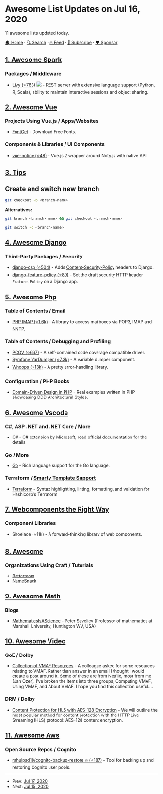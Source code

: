 # Awesome List Updates on Jul 16, 2020

11 awesome lists updated today.

[🏠 Home](/README.md) · [🔍 Search](https://www.trackawesomelist.com/search/) · [🔥 Feed](https://www.trackawesomelist.com/rss.xml) · [📮 Subscribe](https://trackawesomelist.us17.list-manage.com/subscribe?u=d2f0117aa829c83a63ec63c2f&id=36a103854c) · [❤️  Sponsor](https://github.com/sponsors/theowenyoung)



## [1. Awesome Spark](/content/awesome-spark/awesome-spark/README.md)

### Packages / Middleware

*   [Livy (⭐763)](https://github.com/apache/incubator-livy) <img src="https://img.shields.io/github/last-commit/apache/incubator-livy.svg"> - REST server with extensive language support (Python, R, Scala), ability to maintain interactive sessions and object sharing.

## [2. Awesome Vue](/content/vuejs/awesome-vue/README.md)

### Projects Using Vue.js / Apps/Websites

*   [FontGet](https://www.fontget.com/) - Download Free Fonts.

### Components & Libraries / UI Components

*   [vue-notice (⭐48)](https://github.com/marcius-studio/vue-notice) - Vue.js 2 wrapper around Noty.js with native API

## [3. Tips](/content/git-tips/tips/README.md)

## Create and switch new branch

```sh
git checkout -b <branch-name>
```

**Alternatives:**

```sh
git branch <branch-name> && git checkout <branch-name>
```

```sh
git switch -c <branch-name>
```

## [4. Awesome Django](/content/wsvincent/awesome-django/README.md)

### Third-Party Packages / Security

*   [django-csp (⭐504)](https://github.com/mozilla/django-csp) - Adds [Content-Security-Policy](http://www.w3.org/TR/CSP/) headers to Django.
*   [django-feature-policy (⭐89)](https://github.com/adamchainz/django-feature-policy) - Set the draft security HTTP header `Feature-Policy` on a Django app.

## [5. Awesome Php](/content/ziadoz/awesome-php/README.md)

### Table of Contents / Email

*   [PHP IMAP (⭐1.6k)](https://github.com/barbushin/php-imap) - A library to access mailboxes via POP3, IMAP and NNTP.

### Table of Contents / Debugging and Profiling

*   [PCOV (⭐667)](https://github.com/krakjoe/pcov) - A self-contained code coverage compatible driver.
*   [Symfony VarDumper (⭐7.3k)](https://github.com/symfony/var-dumper) - A variable dumper component.
*   [Whoops (⭐13k)](https://github.com/filp/whoops) - A pretty error-handling library.

### Configuration / PHP Books

*   [Domain-Driven Design in PHP](https://leanpub.com/ddd-in-php) - Real examples written in PHP showcasing DDD Architectural Styles.

## [6. Awesome Vscode](/content/viatsko/awesome-vscode/README.md)

### C#, ASP .NET and .NET Core / More

*   [C#](https://marketplace.visualstudio.com/items?itemName=ms-dotnettools.csharp) - C# extension by [Microsoft](https://www.microsoft.com), read [official documentation](https://code.visualstudio.com/docs/languages/csharp) for the details

### Go / More

*   [Go](https://marketplace.visualstudio.com/items?itemName=golang.Go) - Rich language support for the Go language.

### Terraform / [Smarty Template Support](https://marketplace.visualstudio.com/items?itemName=aswinkumar863.smarty-template-support)

*   [Terraform](https://marketplace.visualstudio.com/items?itemName=hashicorp.terraform) - Syntax highlighting, linting, formatting, and validation for Hashicorp's Terraform

## [7. Webcomponents the Right Way](/content/mateusortiz/webcomponents-the-right-way/README.md)

### Component Libraries

*   [Shoelace (⭐11k)](https://github.com/shoelace-style/shoelace) - A forward-thinking library of web components.

## [8. Awesome](/content/craftcms/awesome/README.md)

### Organizations Using Craft / Tutorials

*   [Betterteam](https://www.betterteam.com/)
*   [NameSnack](https://www.namesnack.com/)

## [9. Awesome Math](/content/rossant/awesome-math/README.md)

### Blogs

*   [MathematicsIsAScience](https://calculus123.com/wiki/Peter_Saveliev) - Peter Saveliev (Professor of mathematics at Marshall University, Huntington WV, USA)

## [10. Awesome Video](/content/krzemienski/awesome-video/README.md)

### QoE / Dolby

*   [Collection of VMAF Resources](https://streaminglearningcenter.com/blogs/collection-of-vmaf-resources.html)  - A colleague asked for some resources relating to VMAF. Rather than answer in an email I thought I would create a post around it. Some of these are from Netflix, most from me (Jan Ozer). I’ve broken the items into three groups; Computing VMAF, Using VMAF, and About VMAF. I hope you find this collection useful.…

### DRM / Dolby

*   [Content Protection for HLS with AES-128 Encryption](https://www.theoplayer.com/blog/content-protection-for-hls-with-aes-128-encryption)  - We will outline the most popular method for content protection with the HTTP Live Streaming (HLS) protocol: AES-128 content encryption.

## [11. Awesome Aws](/content/donnemartin/awesome-aws/README.md)

### Open Source Repos / Cognito

*   [rahulpsd18/cognito-backup-restore :fire: (⭐187)](https://github.com/rahulpsd18/cognito-backup-restore) - Tool for backing up and restoring Cognito user pools.

---

- Prev: [Jul 17, 2020](/content/2020/07/17/README.md)
- Next: [Jul 15, 2020](/content/2020/07/15/README.md)